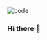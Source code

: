 ![code](https://user-images.githubusercontent.com/102053931/192801323-d2162eeb-7382-4529-a636-eafb5fa7a29f.gif)
### Hi there 👋

<!--
**hajareljanah/hajareljanah** is a ✨ _special_ ✨ repository because its `README.md` (this file) appears on your GitHub profile.

Here are some ideas to get you started:

- 🔭 I’m currently working on ...
- 🌱 I’m currently learning ...
- 👯 I’m looking to collaborate on ...
- 🤔 I’m looking for help with ...
- 💬 Ask me about ...
- 📫 How to reach me: ...
- 😄 Pronouns: ...
- ⚡ Fun fact: ...
-->
